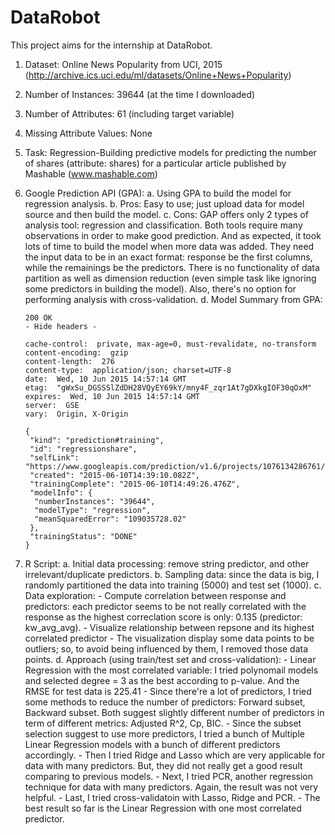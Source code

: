 # DataRobot

This project aims for the internship at DataRobot.

1.	Dataset: Online News Popularity from UCI, 2015 (http://archive.ics.uci.edu/ml/datasets/Online+News+Popularity)
2.	Number of Instances: 39644 (at the time I downloaded)
3.	Number of Attributes: 61 (including target variable)
4.	Missing Attribute Values: None
5.	Task: Regression-Building predictive models for predicting the number of shares (attribute: shares) for a particular         article published by Mashable (www.mashable.com)
6.	Google Prediction API (GPA):
    a.  Using GPA to build the model for regression analysis.
    b.  Pros: Easy to use; just upload data for model source and then build the model.
    c.  Cons: GAP offers only 2 types of analysis tool: regression and classification. Both tools require many observations          in order to make good prediction. And as expected, it took lots of time to build the model when more data was added.         They need the input data to be in an exact format: response be the first columns, while the remainings be the                predictors. There is no functionality of data partition as well as dimension reduction (even simple task like                ignoring some predictors in building the model). Also, there's no option for performing analysis with                        cross-validation.
    d.  Model Summary from GPA:
        
        200 OK
        - Hide headers -
         
        cache-control:  private, max-age=0, must-revalidate, no-transform
        content-encoding:  gzip
        content-length:  276
        content-type:  application/json; charset=UTF-8
        date:  Wed, 10 Jun 2015 14:57:14 GMT
        etag:  "gWxSu_DGSSSlZdDH28VQyEY69kY/mny4F_zqr1At7gDXkgIOF30qOxM"
        expires:  Wed, 10 Jun 2015 14:57:14 GMT
        server:  GSE
        vary:  Origin, X-Origin
         
        {
         "kind": "prediction#training",
         "id": "regressionshare",
         "selfLink": "https://www.googleapis.com/prediction/v1.6/projects/1076134286761/trainedmodels/regressionshare",
         "created": "2015-06-10T14:39:10.082Z",
         "trainingComplete": "2015-06-10T14:49:26.476Z",
         "modelInfo": {
          "numberInstances": "39644",
          "modelType": "regression",
          "meanSquaredError": "109035728.02"
         },
         "trainingStatus": "DONE"
        }
    
7.	R Script:
    a.  Initial data processing: remove string predictor, and other irrelevant/duplicate predictors.
    b.  Sampling data: since the data is big, I randomly partitioned the data into training (5000) and test set (1000). 
    c.  Data exploration:
        -   Compute correlation between response and predictors: each predictor seems to be not really                                   correlated with the response as the highest correclation score is only: 0.135 (predictor: kw_avg_avg).
        -   Visualize relationship between repsone and its highest correlated predictor
        -   The visualization display some data points to be outliers; so, to avoid being influenced by them, I removed those             data points.
    d.  Approach (using train/test set and cross-validation):
        -   Linear Regression with the most correlated variable: I tried polynomail models and selected degree = 3 as the                best according to p-value. And the RMSE for test data is 225.41 
        -   Since there're a lot of predictors, I tried some methods to reduce the number of predictors: Forward subset,                 Backward subset. Both suggest slightly different number of predictors in term of different metrics: Adjusted R^2,             Cp, BIC.
        -   Since the subset selection suggest to use more predictors, I tried a bunch of Multiple Linear Regression models              with a bunch of different predictors accordingly.
        -   Then I tried Ridge and Lasso which are very applicable for data with many predictors. But, they did not really               get a good result comparing to previous models.
        -   Next, I tried PCR, another regression technique for data with many predictors. Again, the result was not very                helpful.
        -   Last, I tried cross-validatoin with Lasso, Ridge and PCR.
        -   The best result so far is the Linear Regression with one most correlated predictor.



